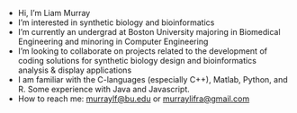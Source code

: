 - Hi, I’m Liam Murray
- I’m interested in synthetic biology and bioinformatics
- I’m currently an undergrad at Boston University majoring in Biomedical Engineering and minoring in Computer Engineering
- I’m looking to collaborate on projects related to the development of coding solutions for synthetic biology design and bioinformatics analysis & display applications
- I am familiar with the C-languages (especially C++), Matlab, Python, and R. Some experience with Java and Javascript.
- How to reach me: murraylf@bu.edu or murraylifra@gmail.com
